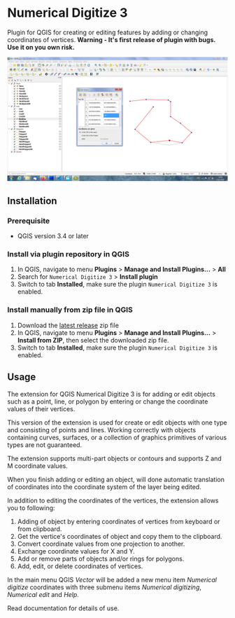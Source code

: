 # Numerical Digitize 3

Plugin for QGIS for creating or editing features by adding or changing
coordinates of vertices.
**Warning - It's first release of plugin with bugs. Use it on you own risk.**

![Common image](images/readme.png)

## Installation

### Prerequisite

* QGIS version 3.4 or later

### Install via plugin repository in QGIS

1. In QGIS, navigate to menu **Plugins** > **Manage and Install Plugins...** >
**All**
2. Search for `Numerical Digitize 3` > **Install plugin**
3. Switch to tab **Installed**, make sure the plugin `Numerical Digitize 3` is
enabled.

### Install manually from zip file in QGIS

1. Download the [latest release](https://github.com/desertwolf7/numericalDigitize3/releases) zip file
2. In QGIS, navigate to menu **Plugins** > **Manage and Install Plugins...** >
**Install from ZIP**, then select the downloaded zip file.
3. Switch to tab **Installed**, make sure the plugin `Numerical Digitize 3` is
enabled.

## Usage

The extension for QGIS Numerical Digitize 3 is for adding or
edit objects such as a point, line, or polygon by entering or
change the coordinate values of their vertices.

This version of the extension is used for create or edit objects with one type
and consisting of points and lines. Working correctly with objects containing
curves, surfaces, or a collection of graphics primitives of various types are
not guaranteed.

The extension supports multi-part objects or contours and supports Z and M
coordinate values.

When you finish adding or editing an object, will done automatic translation of
coordinates into the coordinate system of the layer being edited.

In addition to editing the coordinates of the vertices, the extension
allows you to following:

1. Adding of object by entering coordinates of vertices from keyboard or from
clipboard.
2. Get the vertice's сoordinates of object and copy them to the clipboard.
3. Convert coordinate values from one projection to another.
4. Exchange coordinate values for X and Y.
5. Add or remove parts of objects and/or rings for polygons.
6. Add, edit, or delete coordinates of vertices.

In the main menu QGIS *Vector* will be added a new menu item *Numerical
digitize* coordinates with three submenu items *Numerical digitizing*,
*Numerical edit* and *Help*.

Read documentation for details of use.
